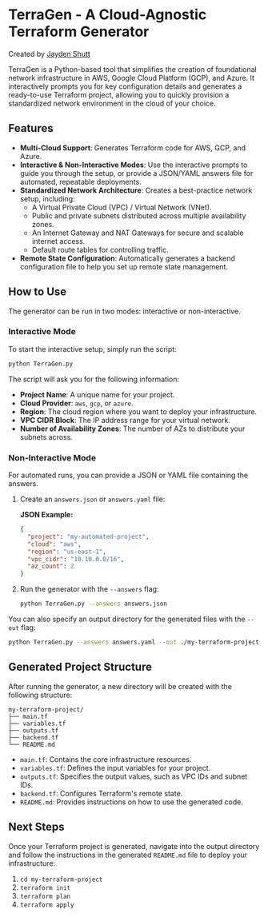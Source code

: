 # TerraGen - A Cloud-Agnostic Terraform Generator

Created by [Jayden Shutt](https://www.linkedin.com/in/jaydenshutt/)

TerraGen is a Python-based tool that simplifies the creation of foundational network infrastructure in AWS, Google Cloud Platform (GCP), and Azure. It interactively prompts you for key configuration details and generates a ready-to-use Terraform project, allowing you to quickly provision a standardized network environment in the cloud of your choice.

## Features

- **Multi-Cloud Support**: Generates Terraform code for AWS, GCP, and Azure.
- **Interactive & Non-Interactive Modes**: Use the interactive prompts to guide you through the setup, or provide a JSON/YAML answers file for automated, repeatable deployments.
- **Standardized Network Architecture**: Creates a best-practice network setup, including:
  - A Virtual Private Cloud (VPC) / Virtual Network (VNet).
  - Public and private subnets distributed across multiple availability zones.
  - An Internet Gateway and NAT Gateways for secure and scalable internet access.
  - Default route tables for controlling traffic.
- **Remote State Configuration**: Automatically generates a backend configuration file to help you set up remote state management.

## How to Use

The generator can be run in two modes: interactive or non-interactive.

### Interactive Mode

To start the interactive setup, simply run the script:

```sh
python TerraGen.py
```

The script will ask you for the following information:
- **Project Name**: A unique name for your project.
- **Cloud Provider**: `aws`, `gcp`, or `azure`.
- **Region**: The cloud region where you want to deploy your infrastructure.
- **VPC CIDR Block**: The IP address range for your virtual network.
- **Number of Availability Zones**: The number of AZs to distribute your subnets across.

### Non-Interactive Mode

For automated runs, you can provide a JSON or YAML file containing the answers.

1.  Create an `answers.json` or `answers.yaml` file:

    **JSON Example:**
    ```json
    {
      "project": "my-automated-project",
      "cloud": "aws",
      "region": "us-east-1",
      "vpc_cidr": "10.10.0.0/16",
      "az_count": 2
    }
    ```

2.  Run the generator with the `--answers` flag:
    ```sh
    python TerraGen.py --answers answers.json
    ```

You can also specify an output directory for the generated files with the `--out` flag:

```sh
python TerraGen.py --answers answers.yaml --out ./my-terraform-project
```

## Generated Project Structure

After running the generator, a new directory will be created with the following structure:

```
my-terraform-project/
├── main.tf
├── variables.tf
├── outputs.tf
├── backend.tf
└── README.md
```

- `main.tf`: Contains the core infrastructure resources.
- `variables.tf`: Defines the input variables for your project.
- `outputs.tf`: Specifies the output values, such as VPC IDs and subnet IDs.
- `backend.tf`: Configures Terraform's remote state.
- `README.md`: Provides instructions on how to use the generated code.

## Next Steps

Once your Terraform project is generated, navigate into the output directory and follow the instructions in the generated `README.md` file to deploy your infrastructure:

1.  `cd my-terraform-project`
2.  `terraform init`
3.  `terraform plan`
4.  `terraform apply`

